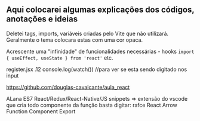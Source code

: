 ## Aqui colocarei algumas explicações dos códigos, anotações e ideias

Deletei tags, imports, variáveis criadas pelo Vite que não utilizará. Geralmente o tema colocara estas com uma cor opaca.

Acrescente uma "infinidade" de funcionalidades necessárias - hooks ```import { useEffect, useState } from 'react'``` etc.

register.jsx   .12
    console.log(watch()) //para ver se esta sendo digitado nos input


https://github.com/douglas-cavalcante/aula_react

ALana
ES7 React/Redux/React-Native/JS snippets => extensão do vscode que cria todo componente da função
basta digitar: rafce
React Arrow Function Component Export